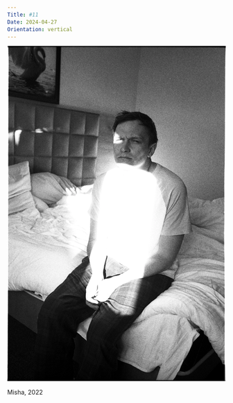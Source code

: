 ```yaml
---
Title: #11
Date: 2024-04-27
Orientation: vertical
---
```


![Misha, 2022](images/011-misha-2022@2x.webp)

Misha, 2022
